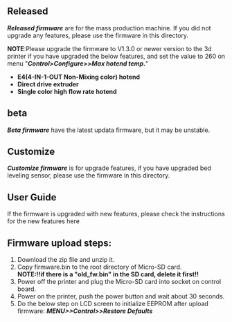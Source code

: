 ## Released
***Released firmware*** are for the mass production machine. If you did not upgrade any features, please use the firmware in this directory.
>
**NOTE**:Please upgrade the firmware to V1.3.0 or newer version to the 3d printer if you have upgraded the below features, and set the value to 260 on menu "***Control>Configure>>Max hotend temp.***"    
- **E4(4-IN-1-OUT Non-Mixing color) hotend**  
- **Direct drive extruder**  
- **Single color high flow rate hotend**  

## beta
***Beta firmware*** have the latest updata firmware, but it may be unstable.

## Customize
***Customize firmware*** is for upgrade features, if you have upgraded bed leveling sensor, please use the firmware  in this directory.

## User Guide
If the firmware is upgraded with new features, please check the instructions for the new features here

## Firmware upload steps:
1. Download the zip file and unzip it.
1. Copy firmware.bin to the root directory of Micro-SD card.   
**NOTE:!!if there is a "old_fw.bin" in the SD card, delete it first!!**
1. Power off the printer and plug the Micro-SD card into socket on control board.
1. Power on the printer, push the power button and wait about 30 seconds.
1. Do the below step on LCD screen to initialize EEPROM after upload firmware:  ***MENU>>Control>>Restore Defaults***
